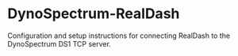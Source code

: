 # DynoSpectrum-RealDash
Configuration and setup instructions for connecting RealDash to the DynoSpectrum DS1 TCP server.
